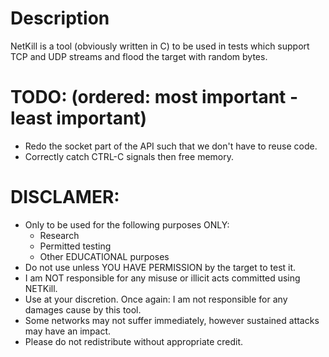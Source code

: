 # Description
NetKill is a tool (obviously written in C) to be used in tests which support TCP and UDP streams and flood the target with random bytes.

# TODO: (ordered: most important - least important)
- Redo the socket part of the API such that we don't have to reuse code.
- Correctly catch CTRL-C signals then free memory.


# DISCLAMER:
- Only to be used for the following purposes ONLY:
    - Research
    - Permitted testing
    - Other EDUCATIONAL purposes
- Do not use unless YOU HAVE PERMISSION by the target to test it.
- I am NOT responsible for any misuse or illicit acts committed using NETKill.
- Use at your discretion. Once again: I am not responsible for any damages cause by this tool.
- Some networks may not suffer immediately, however sustained attacks may have an impact.
- Please do not redistribute without appropriate credit.

